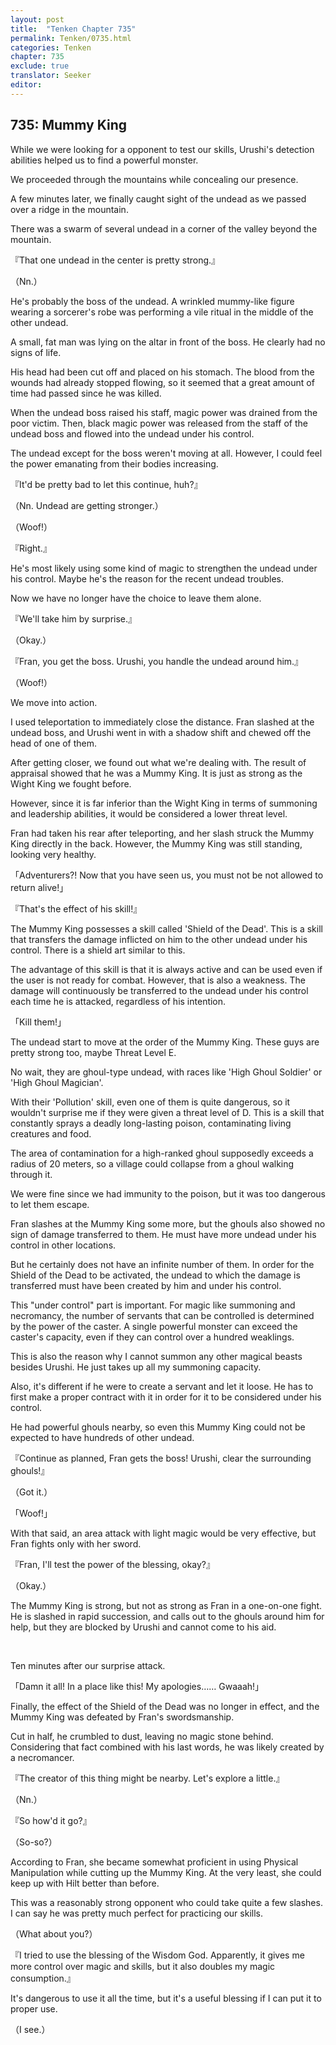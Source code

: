 ```yaml
---
layout: post
title:  "Tenken Chapter 735"
permalink: Tenken/0735.html
categories: Tenken
chapter: 735
exclude: true
translator: Seeker
editor: 
---
```

<h2 id="ch735">735: Mummy King</h2>

<p>While we were looking for a opponent to test our skills, Urushi's detection abilities helped us to find a powerful monster.</p>

<p>We proceeded through the mountains while concealing our presence.</p>

<p>A few minutes later, we finally caught sight of the undead as we passed over a ridge in the mountain.</p>

<p>There was a swarm of several undead in a corner of the valley beyond the mountain.</p>

<p>『That one undead in the center is pretty strong.』</p>
<p>（Nn.）</p>

<p>He's probably the boss of the undead. A wrinkled mummy-like figure wearing a sorcerer's robe was performing a vile ritual in the middle of the other undead.</p>

<p>A small, fat man was lying on the altar in front of the boss. He clearly had no signs of life.</p>

<p>His head had been cut off and placed on his stomach. The blood from the wounds had already stopped flowing, so it seemed that a great amount of time had passed since he was killed.</p>

<p>When the undead boss raised his staff, magic power was drained from the poor victim. Then, black magic power was released from the staff of the undead boss and flowed into the undead under his control.</p>

<p>The undead except for the boss weren't moving at all. However, I could feel the power emanating from their bodies increasing.</p>

<p>『It'd be pretty bad to let this continue, huh?』</p>
<p>（Nn. Undead are getting stronger.）</p>
<p>（Woof!）</p>
<p>『Right.』</p>

<p>He's most likely using some kind of magic to strengthen the undead under his control. Maybe he's the reason for the recent undead troubles.</p>

<p>Now we have no longer have the choice to leave them alone.</p>

<p>『We'll take him by surprise.』</p>
<p>（Okay.）</p>
<p>『Fran, you get the boss. Urushi, you handle the undead around him.』</p>
<p>（Woof!）</p>

<p>We move into action.</p>

<p>I used teleportation to immediately close the distance. Fran slashed at the undead boss, and Urushi went in with a shadow shift and chewed off the head of one of them.</p>

<p>After getting closer, we found out what we're dealing with. The result of appraisal showed that he was a Mummy King. It is just as strong as the Wight King we fought before.</p>

<p>However, since it is far inferior than the Wight King in terms of summoning and leadership abilities, it would be considered a lower threat level.</p>

<p>Fran had taken his rear after teleporting, and her slash struck the Mummy King directly in the back. However, the Mummy King was still standing, looking very healthy.</p>

<p>「Adventurers?! Now that you have seen us, you must not be not allowed to return alive!」</p>
<p>『That's the effect of his skill!』</p>

<p>The Mummy King possesses a skill called 'Shield of the Dead'. This is a skill that transfers the damage inflicted on him to the other undead under his control. There is a shield art similar to this.</p>

<p>The advantage of this skill is that it is always active and can be used even if the user is not ready for combat. However, that is also a weakness. The damage will continuously be transferred to the undead under his control each time he is attacked, regardless of his intention.</p>

<p>「Kill them!」</p>

<p>The undead start to move at the order of the Mummy King. These guys are pretty strong too, maybe Threat Level E.</p>

<p>No wait, they are ghoul-type undead, with races like 'High Ghoul Soldier' or 'High Ghoul Magician'.</p>

<p>With their 'Pollution' skill, even one of them is quite dangerous, so it wouldn't surprise me if they were given a threat level of D. This is a skill that constantly sprays a deadly long-lasting poison, contaminating living creatures and food.</p>

<p>The area of contamination for a high-ranked ghoul supposedly exceeds a radius of 20 meters, so a village could collapse from a ghoul walking through it.</p>

<p>We were fine since we had immunity to the poison, but it was too dangerous to let them escape.</p>

<p>Fran slashes at the Mummy King some more, but the ghouls also showed no sign of damage transferred to them. He must have more undead under his control in other locations.</p>

<p>But he certainly does not have an infinite number of them. In order for the Shield of the Dead to be activated, the undead to which the damage is transferred must have been created by him and under his control.</p>

<p>This "under control" part is important. For magic like summoning and necromancy, the number of servants that can be controlled is determined by the power of the caster. A single powerful monster can exceed the caster's capacity, even if they can control over a hundred weaklings.</p>

<p>This is also the reason why I cannot summon any other magical beasts besides Urushi. He just takes up all my summoning capacity.</p>

<p>Also, it's different if he were to create a servant and let it loose. He has to first make a proper contract with it in order for it to be considered under his control.</p>

<p>He had powerful ghouls nearby, so even this Mummy King could not be expected to have hundreds of other undead.</p>

<p>『Continue as planned, Fran gets the boss! Urushi, clear the surrounding ghouls!』</p>
<p>（Got it.）</p>
<p>「Woof!」</p>

<p>With that said, an area attack with light magic would be very effective, but Fran fights only with her sword.</p>

<p>『Fran, I'll test the power of the blessing, okay?』</p>
<p>（Okay.）</p>

<p>The Mummy King is strong, but not as strong as Fran in a one-on-one fight. He is slashed in rapid succession, and calls out to the ghouls around him for help, but they are blocked by Urushi and cannot come to his aid.</p>

<br>
<p>Ten minutes after our surprise attack.</p>

<p>「Damn it all! In a place like this! My apologies…… Gwaaah!」</p>

<p>Finally, the effect of the Shield of the Dead was no longer in effect, and the Mummy King was defeated by Fran's swordsmanship.</p>

<p>Cut in half, he crumbled to dust, leaving no magic stone behind. Considering that fact combined with his last words, he was likely created by a necromancer.</p>

<p>『The creator of this thing might be nearby. Let's explore a little.』</p>
<p>（Nn.）</p>
<p>『So how'd it go?』</p>
<p>（So-so?）</p>

<p>According to Fran, she became somewhat proficient in using Physical Manipulation while cutting up the Mummy King. At the very least, she could keep up with Hilt better than before.</p>

<p>This was a reasonably strong opponent who could take quite a few slashes. I can say he was pretty much perfect for practicing our skills.</p>

<p>（What about you?）</p>
<p>『I tried to use the blessing of the Wisdom God. Apparently, it gives me more control over magic and skills, but it also doubles my magic consumption.』</p>

<p>It's dangerous to use it all the time, but it's a useful blessing if I can put it to proper use.</p>

<p>（I see.）</p>














